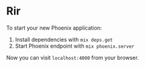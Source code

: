 # Rir

To start your new Phoenix application:

1. Install dependencies with `mix deps.get`
2. Start Phoenix endpoint with `mix phoenix.server`

Now you can visit `localhost:4000` from your browser.
